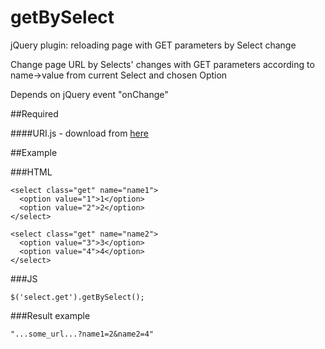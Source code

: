 # getBySelect

jQuery plugin: reloading page with GET parameters by Select change

Change page URL by Selects' changes with GET parameters according to name->value from current Select and chosen Option

Depends on jQuery event "onChange"

##Required

####URI.js - download from <a href="http://medialize.github.io/URI.js/build.html">here</a>

##Example

###HTML

    <select class="get" name="name1">
      <option value="1">1</option>
      <option value="2">2</option>
    </select>

    <select class="get" name="name2">
      <option value="3">3</option>
      <option value="4">4</option>
    </select>
    
###JS

    $('select.get').getBySelect();

###Result example

    "...some_url...?name1=2&name2=4"

